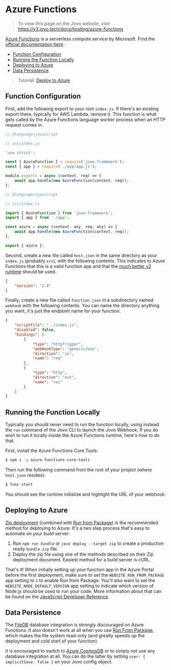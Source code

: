 # Azure Functions

> To view this page on the Jovo website, visit https://v3.jovo.tech/docs/hosting/azure-functions

[Azure Functions](https://azure.microsoft.com/en-us/services/functions/) is a serverless compute service by Microsoft. Find the [official documentation here](https://docs.microsoft.com/en-us/azure/azure-functions/).

- [Function Configuration](#function-configuration)
- [Running the Function Locally](#running-the-function-locally)
- [Deploying to Azure](#deploying-to-azure)
- [Data Persistence](#data-persistence)

> Tutorial: [Deploy to Azure](https://v3.jovo.tech/tutorials/deploy-to-azure)

## Function Configuration

First, add the following export to your root `index.js`. If there's an existing export there, typically for AWS Lambda, remove it. This function is what gets called by the Azure Functions language worker process when an HTTP request comes in.

```javascript
// @language=javascript

// src/index.js

'use strict';

const { AzureFunction } = require('jovo-framework');
const { app } = require('./app/app.js');

module.exports = async (context, req) => {
	await app.handle(new AzureFunction(context, req));
};

// @language=typescript

// src/index.ts

import { AzureFunction } from 'jovo-framework';
import { app } from './app';

const azure = async (context: any, req: any) => {
	await app.handle(new AzureFunction(context, req));
};

export { azure };
```

Second, create a new file called `host.json` in the same directory as your `index.js` (probably `src`), with the following contents. This indicates to Azure Functions that this is a valid function app and that the [much better v2 runtime](https://azure.microsoft.com/en-us/blog/introducing-azure-functions-2-0/) should be used.

```json
{
	"version": "2.0"
}
```

Finally, create a new file called `function.json` in a subdirectory named `webhook` with the following contents. You can name the directory anything you want, it's just the endpoint name for your function.

```json
{
	"scriptFile": "../index.js",
	"disabled": false,
	"bindings": [
		{
			"type": "httpTrigger",
			"webHookType": "genericJson",
			"direction": "in",
			"name": "req"
		},
		{
			"type": "http",
			"direction": "out",
			"name": "res"
		}
	]
}
```

## Running the Function Locally

Typically you should never need to run the function locally, using instead the `run` command of the Jovo CLI to launch the Jovo Webhook. If you do wish to run it locally inside the Azure Functions runtime, here's how to do that.

First, install the Azure Functions Core Tools:

```sh
$ npm i -g azure-functions-core-tools
```

Then run the following command from the root of your project (where `host.json` resides):

```sh
$ func start
```

You should see the runtime initialize and highlight the URL of your webhook.

## Deploying to Azure

[Zip deployment](https://docs.microsoft.com/en-us/azure/azure-functions/deployment-zip-push) (combined with [Run from Package](https://docs.microsoft.com/en-us/azure/azure-functions/run-functions-from-deployment-package)) is the recommended method for deploying to Azure. It's a two step process that's easy to automate on your build server:

1. Run `npm run bundle` or `jovo deploy --target zip` to create a production ready `bundle.zip` file.
2. Deploy the zip file using one of the methods described on their Zip deployment document. Easiest method for a build server is cURL.

That's it! When initially setting up your function app in the Azure Portal before the first deployment, make sure to set the `WEBSITE_RUN_FROM_PACKAGE` app setting to `1` to enable Run from Package. You'll also want to set the `WEBSITE_NODE_DEFAULT_VERSION` app setting to indicate which version of Node.js should be used to run your code. More information about that can be found on the [JavaScript Developer Reference](https://docs.microsoft.com/en-us/azure/azure-functions/functions-reference-node#node-version).

## Data Persistence

The [FileDB](../../integrations/databases/file-db.md '../databases/file-db') database integration is strongly discouraged on Azure Functions. It also doesn't work at all when you use [Run From Package](https://docs.microsoft.com/en-us/azure/azure-functions/run-functions-from-deployment-package), which makes the file system read-only (and greatly speeds up the deployment and cold start of your function).

It is encouraged to switch to [Azure CosmosDB](../../integrations/databases/cosmosdb.md '../databases/cosmosdb') or to simply not use any database integration at all. You can do the latter by setting `user: { implicitSave: false }` on your Jovo config object.

<!--[metadata]: {"description": "Deploy your Alexa Skills and Google Actions on Azure Functions with the Jovo Framework", "route": "hosting/azure-functions"}-->
